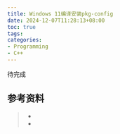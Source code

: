 ```yaml
---
title: Windows 11编译安装pkg-config
date: 2024-12-07T11:28:13+08:00
toc: true
tags: 
categories: 
- Programming
- C++
---
```


待完成



## 参考资料
> - []()
> - []()
